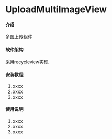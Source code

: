 # UploadMultiImageView

#### 介绍
多图上传组件

#### 软件架构
采用recycleview实现


#### 安装教程

1.  xxxx
2.  xxxx
3.  xxxx

#### 使用说明

1.  xxxx
2.  xxxx
3.  xxxx
